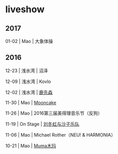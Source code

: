 # liveshow

## 2017

01-02 | Mao | 大象体操

## 2016

12-23 | 浅水湾 | 沼泽

12-09 | 浅水湾 | Kovlo

12-02 | 浅水湾 | [鹿先森](http://mp.weixin.qq.com/s/EN399mlYsDiApqrjxdEfPw)

11-30 | Mao | [Mooncake](http://mp.weixin.qq.com/s/_w3732saQQ5ENZvTk7fJaQ)

11-26 | Mao | 2016第三届美得理音乐节（反狗）

11-19 | On Stage | [刘冬虹与沙子乐队](http://mp.weixin.qq.com/s/K5KPZXh1njDhin6UvASAeQ)

11-06 | Mao | Michael Rother（NEU! & HARMONIA）

10-21 | Mao | [Muma木玛](http://mp.weixin.qq.com/s/2EtRpBFLTtowUiPC1Q89wQ)


